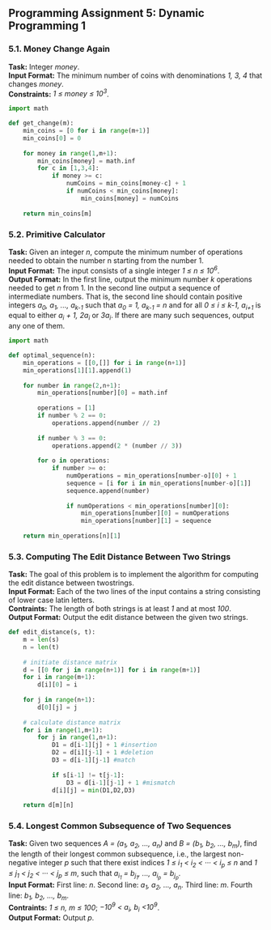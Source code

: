 ## Programming Assignment 5: Dynamic Programming 1
### 5.1. Money Change Again
**Task:** Integer *money*.\
**Input Format:** The minimum number of coins with denominations *1, 3, 4* that changes *money*.\
**Constraints:** *1 ≤ money ≤ 10<sup>3</sup>*.

```python
import math

def get_change(m):
    min_coins = [0 for i in range(m+1)]
    min_coins[0] = 0
    
    for money in range(1,m+1):
        min_coins[money] = math.inf
        for c in [1,3,4]:
            if money >= c:
                numCoins = min_coins[money-c] + 1
                if numCoins < min_coins[money]:
                    min_coins[money] = numCoins
    
    return min_coins[m]
```

### 5.2. Primitive Calculator
**Task:** Given an integer *n*, compute the minimum number of operations needed to obtain the number n starting from the number 1.\
**Input Format:** The input consists of a single integer *1 ≤ n ≤ 10<sup>6</sup>*.\
**Output Format:** In the first line, output the minimum number *k* operations needed to get *n* from 1. In the second line output a sequence of intermediate numbers. That is, the second line should contain positive integers *a<sub>0</sub>, a<sub>1</sub>, ..., a<sub>k-1</sub>* such that *a<sub>0</sub> = 1, a<sub>k-1</sub> = n* and for all *0 ≤ i ≤ k-1, a<sub>i+1</sub>* is equal to either *a<sub>i</sub> + 1, 2a<sub>i</sub>* or *3a<sub>i</sub>*. If there are many such sequences, output any one of them.

```python
import math

def optimal_sequence(n):
    min_operations = [[0,[]] for i in range(n+1)]
    min_operations[1][1].append(1)
    
    for number in range(2,n+1):
        min_operations[number][0] = math.inf
        
        operations = [1]
        if number % 2 == 0:
            operations.append(number // 2)
        
        if number % 3 == 0:
            operations.append(2 * (number // 3))
        
        for o in operations:
            if number >= o:
                numOperations = min_operations[number-o][0] + 1
                sequence = [i for i in min_operations[number-o][1]]
                sequence.append(number)
                                
                if numOperations < min_operations[number][0]:
                    min_operations[number][0] = numOperations
                    min_operations[number][1] = sequence
                    
    return min_operations[n][1]
```

### 5.3. Computing The Edit Distance Between Two Strings
**Task:** The goal of this problem is to implement the algorithm for computing the edit distance between twostrings.\
**Input Format:** Each of the two lines of the input contains a string consisting of lower case latin letters.\
**Contraints:** The length of both strings is at least *1* and at most *100*.\
**Output Format:** Output the edit distance between the given two strings.

```python
def edit_distance(s, t):
    m = len(s)
    n = len(t)
    
    # initiate distance matrix
    d = [[0 for j in range(n+1)] for i in range(m+1)]
    for i in range(m+1):
        d[i][0] = i
        
    for j in range(n+1):
        d[0][j] = j
    
    # calculate distance matrix
    for i in range(1,m+1):
        for j in range(1,n+1):
            D1 = d[i-1][j] + 1 #insertion
            D2 = d[i][j-1] + 1 #deletion
            D3 = d[i-1][j-1] #match
            
            if s[i-1] != t[j-1]:
                D3 = d[i-1][j-1] + 1 #mismatch
            d[i][j] = min(D1,D2,D3)
    
    return d[m][n]
```

### 5.4. Longest Common Subsequence of Two Sequences
**Task:** Given two sequences *A = (a<sub>1</sub>, a<sub>2</sub>, ..., a<sub>n</sub>)* and *B = (b<sub>1</sub>, b<sub>2</sub>, ..., b<sub>m</sub>)*, find the length of their longest common subsequence, i.e., the largest non-negative integer *p* such that there exist indices *1 ≤ i<sub>1</sub> < i<sub>2</sub> < ··· < i<sub>p</sub> ≤ n* and *1 ≤ j<sub>1</sub> < j<sub>2</sub> < ··· < j<sub>p</sub> ≤ m*, such that *a<sub>i<sub>1</sub></sub> = b<sub>j<sub>1</sub></sub>, ..., a<sub>i<sub>p</sub></sub> = b<sub>j<sub>p</sub></sub>*.\
**Input Format:** First line: *n*. Second line: *a<sub>1</sub>, a<sub>2</sub>, ..., a<sub>n</sub>*. Third line: *m*. Fourth line: *b<sub>1</sub>, b<sub>2</sub>, ..., b<sub>m</sub>*.\
**Contraints:** *1 ≤ n, m ≤ 100*; *−10<sup>9</sup> < a<sub>i</sub>, b<sub>i</sub> <10<sup>9</sup>*.\
**Output Format:** Output *p*.

```python

```
